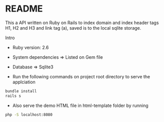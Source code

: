 # README

This a API written on Ruby on Rails to index domain and index header tags H1, H2 and H3 and link tag (a), saved is to the local sqlite storage.  

Intro

* Ruby version: 2.6

* System dependencies => Listed on Gem file

* Database => Sqlite3

* Run the following commands on project root directory to serve the applciation

```bash
bundle install
rails s
```

* Also serve the demo HTML file in html-template folder by running
```bash
php -S localhost:8080
```